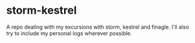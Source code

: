 storm-kestrel
=============

A repo dealing with my excursions with storm, kestrel and finagle. I'll also try to include my personal logs wherever possible.
